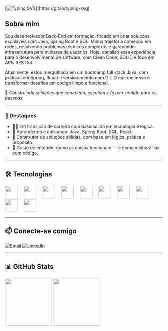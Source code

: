 </br>

[![Typing SVG](https://readme-typing-svg.demolab.com?font=Fira+Code&weight=600&size=25&pause=1000&color=0400CD&random=false&width=435&lines=Ol%C3%A1%2C+eu+sou+o+Thiago+Tasseli!)](https://git.io/typing-svg)

## Sobre mim

Sou desenvolvedor Back-End em formação, focado em criar soluções escaláveis com Java, Spring Boot e SQL. Minha trajetória começou em redes, resolvendo problemas técnicos complexos e garantindo infraestrutura para milhares de usuários. Hoje, canalizo essa experiência para o desenvolvimento de software, com Clean Code, SOLID e foco em APIs RESTful.

Atualmente, estou mergulhado em um bootcamp full stack Java, com práticas em Spring, React e versionamento com Git. O que me move é transformar desafios em código limpo e funcional.

🚀 *Construindo soluções que conectam, escalam e fazem sentido para as pessoas.*

---

### 🌟 Destaques

- 👨‍💻 Em transição de carreira com base sólida em tecnologia e lógica.
- 🔧 Aprendendo e aplicando: Java, Spring Boot, SQL, React.
- 🧱 Construtor de soluções sólidas, com base em lógica, prática e propósito.
- 🔎 Gosto de entender como as coisas funcionam — e como melhorá-las com código.

---

## 🛠️ Tecnologias

<div align="left">
  <img src="https://cdn.jsdelivr.net/gh/devicons/devicon/icons/java/java-original.svg" height="40" />
  <img width="12" />
  <img src="https://cdn.jsdelivr.net/gh/devicons/devicon/icons/spring/spring-original.svg" height="40" />
  <img width="12" />
  <img src="https://cdn.jsdelivr.net/gh/devicons/devicon/icons/javascript/javascript-original.svg" height="40" />
  <img width="12" />
  <img src="https://cdn.jsdelivr.net/gh/devicons/devicon/icons/typescript/typescript-original.svg" height="40" />
  <img width="12" />
  <img src="https://cdn.jsdelivr.net/gh/devicons/devicon/icons/mysql/mysql-original.svg" height="40" />
  <img width="12" />
  <img src="https://cdn.jsdelivr.net/gh/devicons/devicon/icons/mongodb/mongodb-original.svg" height="40" />
  <img width="12" />
  <img src="https://cdn.jsdelivr.net/gh/devicons/devicon/icons/git/git-original.svg" height="40" />
  <img width="12" />
  <img src="https://cdn.jsdelivr.net/gh/devicons/devicon/icons/linux/linux-original.svg" height="40" />
  <img width="12" />
  <img src="https://cdn.jsdelivr.net/gh/devicons/devicon/icons/vscode/vscode-original.svg" height="40" />
  <img width="12" />
  <img src="https://cdn.jsdelivr.net/gh/devicons/devicon/icons/intellij/intellij-original.svg" height="40" />
</div>

---

## 📫 Conecte-se comigo

[![Email](https://img.shields.io/badge/-Email-000?style=for-the-badge&logo=microsoft-outlook&logoColor=0000CD)](mailto:tasselii.dev@outlook.com.br)
[![LinkedIn](https://img.shields.io/badge/-LinkedIn-000?style=for-the-badge&logo=linkedin&logoColor=0000CD)](https://www.linkedin.com/in/thiagotasseli-tech)

---

## 📊 GitHub Stats

<div align="left">
  <img src="https://github-readme-stats.vercel.app/api?username=tasselii&show_icons=true&theme=github_dark&locale=pt-br&count_private=true" height="150" />
  <img src="https://github-readme-stats.vercel.app/api/top-langs?username=tasselii&layout=compact&langs_count=5&theme=github_dark&locale=pt-br" height="150" />
</div>
